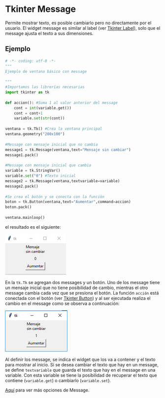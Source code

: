 # Tkinter Message
Permite mostrar texto, es posible cambiarlo pero no directamente por el usuario. El widget message es similar al label (ver [Tkinter Label](https://github.com/juan-suarezp/PythonTkinterTutorial/blob/master/widgets/label/label.md)), solo que el message ajusta el texto a sus dimensiones.

## Ejemplo

```python
# -*- coding: utf-8 -*-
"""
Ejemplo de ventana básico con message

"""
#Importamos las librerías necesarias
import tkinter as tk

def accion(): #Suma 1 al valor anterior del message
    cont = int(variable.get())
    cont = cont+1
    variable.set(str(cont))

ventana = tk.Tk() #Crea la ventana principal
ventana.geometry("200x100")

#Message con mensaje inicial que no cambia
message1 = tk.Message(ventana,text="Mensaje sin cambiar")
message1.pack()

#Message con mensaje inicial que cambia
variable = tk.StringVar()
variable.set("0") #Texto inicial
message2 = tk.Message(ventana,textvariable=variable)
message2.pack()
    
#Se crea el botón y se conecta con la función
boton = tk.Button(ventana,text="Aumentar",command=accion)
boton.pack()

ventana.mainloop()
```
el resultado es el siguiente:

![ventana message](https://github.com/juan-suarezp/PythonTkinterTutorial/blob/master/widgets/message/ventanamessage.png)

En la `tk.Tk` se agregan dos messages y un botón. Uno de los message tiene un mensaje inicial que no tiene posibilidad de cambio, mientras el otro message cambia cada vez que se presiona el botón. La función `acción` está conectada con el botón (ver [Tkinter Button](https://github.com/juan-suarezp/PythonTkinterTutorial/blob/master/widgets/button/button.md)) y al ser ejecutada realiza el cambio en el message como se observa a continuación:

![funcion message](https://github.com/juan-suarezp/PythonTkinterTutorial/blob/master/widgets/message/funcionmessage.png)

Al definir los message, se indica el widget que los va a contener y el texto para mostrar al inicio. Si se desea cambiar el texto que hay en un message, se define `textvariable` que guarda el texto que hay en el message en una variable. Con esta variable se tiene la posibilidad de recuperar el texto que contiene (`variable.get`) o cambiarlo (`variable.set`).

[Aquí](https://www.tutorialspoint.com/python3/tk_message.htm) para ver más opciones de Message.
